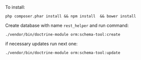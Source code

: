 To install:

`php composer.phar install && npm install  && bower install`

Create database with name `rest_helper` and run command:

`./vendor/bin/doctrine-module orm:schema-tool:create`

if necessary updates run next one:

`./vendor/bin/doctrine-module orm:schema-tool:update`
